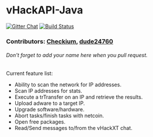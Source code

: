 # vHackAPI-Java
[![Gitter Chat](https://badges.gitter.im/owner/repo.png)](https://gitter.im/vHack-API/vHackAPI-Java) [![Build Status](https://travis-ci.org/vHack-API/vHackAPI-Java.svg?branch=master)](https://travis-ci.org/vHack-API/vHackAPI-Java)

### Contributors: [Checkium](https://github.com/checkium), [dude24760](https://github.com/dude24760)
###### Don't forget to add your name here when you pull request.
Current feature list:
- Ability to scan the network for IP addresses.
- Scan IP addresses for stats.
- Execute a trTransfer on an IP and retrieve the results.
- Upload adware to a target IP.
- Upgrade software/hardware.
- Abort tasks/finish tasks with netcoin.
- Open free packages.
- Read/Send messages to/from the vHackXT chat.
